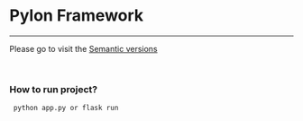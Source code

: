<h1>
Pylon Framework
</h1>
<hr/>
<p>
Please go to visit the <a href="https://semver.org/">Semantic versions</a>
</p>
<br/>
<h3>How to run project?</h3>
<code> python app.py or flask run</code>